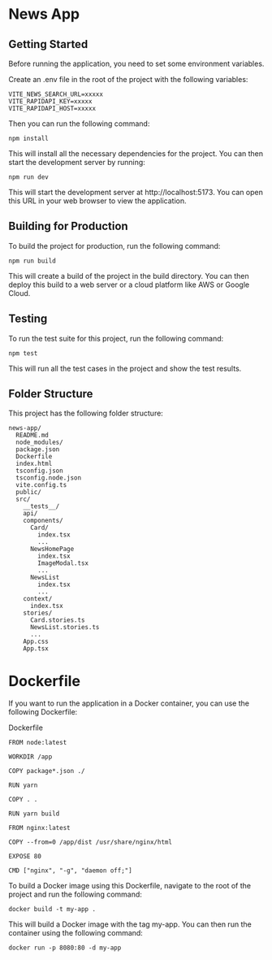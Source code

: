 # News App

## Getting Started

Before running the application, you need to set some environment variables.

Create an .env file in the root of the project with the following variables:

```
VITE_NEWS_SEARCH_URL=xxxxx
VITE_RAPIDAPI_KEY=xxxxx
VITE_RAPIDAPI_HOST=xxxxx
```

Then you can run the following command:

```
npm install
```

This will install all the necessary dependencies for the project. You can then start the development server by running:

```
npm run dev
```

This will start the development server at http://localhost:5173. You can open this URL in your web browser to view the application.

## Building for Production

To build the project for production, run the following command:

```
npm run build
```

This will create a build of the project in the build directory. You can then deploy this build to a web server or a cloud platform like AWS or Google Cloud.

## Testing

To run the test suite for this project, run the following command:

```
npm test
```

This will run all the test cases in the project and show the test results.

## Folder Structure

This project has the following folder structure:

```
news-app/
  README.md
  node_modules/
  package.json
  Dockerfile
  index.html
  tsconfig.json
  tsconfig.node.json
  vite.config.ts
  public/
  src/
    __tests__/
    api/
    components/
      Card/
        index.tsx
        ...
      NewsHomePage
        index.tsx
        ImageModal.tsx
        ...
      NewsList
        index.tsx
        ...
    context/
      index.tsx
    stories/
      Card.stories.ts
      NewsList.stories.ts
      ...
    App.css
    App.tsx
```

# Dockerfile

If you want to run the application in a Docker container, you can use the following Dockerfile:

Dockerfile

```
FROM node:latest

WORKDIR /app

COPY package*.json ./

RUN yarn

COPY . .

RUN yarn build

FROM nginx:latest

COPY --from=0 /app/dist /usr/share/nginx/html

EXPOSE 80

CMD ["nginx", "-g", "daemon off;"]

```

To build a Docker image using this Dockerfile, navigate to the root of the project and run the following command:

```
docker build -t my-app .
```

This will build a Docker image with the tag my-app. You can then run the container using the following command:

```
docker run -p 8080:80 -d my-app
```
